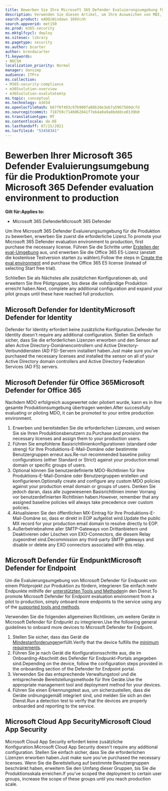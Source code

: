 ```yaml
---
title: Bewerben Sie Ihre Microsoft 365 Defender Evaluierungsumgebung für die Produktion, Microsoft 365 Defender Evaluierung, testen Sie eine Evaluierung, behalten Sie eine Evaluierung, produktionsbezogene Evaluierung
description: Verwenden Sie diesen Artikel, um Ihre Ausweichen von MDI, MDO, MDE und MCAS in Ihre Liveumgebung in Microsoft 365 Defender oder M365D zu bewerben.
search.product: eADQiWindows 10XVcnh
search.appverid: met150
ms.prod: m365-security
ms.mktglfcycl: deploy
ms.sitesec: library
ms.pagetype: security
ms.author: bcarter
author: brendacarter
f1.keywords:
- NOCSH
localization_priority: Normal
manager: dansimp
audience: ITPro
ms.collection:
- M365-security-compliance
- m365solution-overview
- m365solution-evalutatemtp
ms.topic: conceptual
ms.technology: m365d
ms.openlocfilehash: b67f0f493c97b900fa08b10e3eb7a5967560dcfd
ms.sourcegitcommit: 718759c7146062841f7eb4a0a9a8bdddce0139b0
ms.translationtype: MT
ms.contentlocale: de-DE
ms.lasthandoff: 07/15/2021
ms.locfileid: "53458341"
---
```

# <a name="promote-your-microsoft-365-defender-evaluation-environment-to-production"></a><span data-ttu-id="a5409-103">Bewerben Ihrer Microsoft 365 Defender Evaluierungsumgebung für die Produktion</span><span class="sxs-lookup"><span data-stu-id="a5409-103">Promote your Microsoft 365 Defender evaluation environment to production</span></span>

<span data-ttu-id="a5409-104">**Gilt für:**</span><span class="sxs-lookup"><span data-stu-id="a5409-104">**Applies to:**</span></span>
- <span data-ttu-id="a5409-105">Microsoft 365 Defender</span><span class="sxs-lookup"><span data-stu-id="a5409-105">Microsoft 365 Defender</span></span>

<span data-ttu-id="a5409-106">Um Ihre Microsoft 365 Defender Evaluierungsumgebung für die Produktion zu bewerben, erwerben Sie zuerst die erforderliche Lizenz.</span><span class="sxs-lookup"><span data-stu-id="a5409-106">To promote your Microsoft 365 Defender evaluation environment to production, first purchase the necessary license.</span></span> <span data-ttu-id="a5409-107">Führen Sie die Schritte unter [Erstellen der eval-Umgebung](eval-create-eval-environment.md) aus, und erwerben Sie die Office 365 E5-Lizenz (anstatt die kostenlose Testversion starten zu wählen).</span><span class="sxs-lookup"><span data-stu-id="a5409-107">Follow the steps in [Create the eval environment](eval-create-eval-environment.md) and purchase the Office 365 E5 license (instead of selecting Start free trial).</span></span>

<span data-ttu-id="a5409-108">Schließen Sie als Nächstes alle zusätzlichen Konfigurationen ab, und erweitern Sie Ihre Pilotgruppen, bis diese die vollständige Produktion erreicht haben.</span><span class="sxs-lookup"><span data-stu-id="a5409-108">Next, complete any additional configuration and expand your pilot groups until these have reached full production.</span></span> 

## <a name="microsoft-defender-for-identity"></a><span data-ttu-id="a5409-109">Microsoft Defender for Identity</span><span class="sxs-lookup"><span data-stu-id="a5409-109">Microsoft Defender for Identity</span></span>
<span data-ttu-id="a5409-110">Defender for Identity erfordert keine zusätzliche Konfiguration.</span><span class="sxs-lookup"><span data-stu-id="a5409-110">Defender for Identity doesn't require any additional configuration.</span></span> <span data-ttu-id="a5409-111">Stellen Sie einfach sicher, dass Sie die erforderlichen Lizenzen erworben und den Sensor auf allen Active Directory-Domänencontrollern und Active Directory-Verbunddiensten (AD FS)-Servern installiert haben.</span><span class="sxs-lookup"><span data-stu-id="a5409-111">Just make sure you've purchased the necessary licenses and installed the sensor on all of your Active Directory domain controllers and Active Directory Federation Services (AD FS) servers.</span></span> 

## <a name="microsoft-defender-for-office-365"></a><span data-ttu-id="a5409-112">Microsoft Defender für Office 365</span><span class="sxs-lookup"><span data-stu-id="a5409-112">Microsoft Defender for Office 365</span></span>
<span data-ttu-id="a5409-113">Nachdem MDO erfolgreich ausgewertet oder pilotiert wurde, kann es in Ihre gesamte Produktionsumgebung übertragen werden.</span><span class="sxs-lookup"><span data-stu-id="a5409-113">After successfully evaluating or piloting MDO, it can be promoted to your entire production environment.</span></span>
1. <span data-ttu-id="a5409-114">Erwerben und bereitstellen Sie die erforderlichen Lizenzen, und weisen Sie sie Ihren Produktionsbenutzern zu.</span><span class="sxs-lookup"><span data-stu-id="a5409-114">Purchase and provision the necessary licenses and assign them to your production users.</span></span>
2. <span data-ttu-id="a5409-115">Führen Sie empfohlene Basisrichtlinienkonfigurationen (standard oder streng) für Ihre Produktions-E-Mail-Domäne oder bestimmte Benutzergruppen erneut aus.</span><span class="sxs-lookup"><span data-stu-id="a5409-115">Re-run recommended baseline policy configurations (either Standard or Strict) against your production email domain or specific groups of users.</span></span>
3. <span data-ttu-id="a5409-116">Optional können Sie benutzerdefinierte MDO-Richtlinien für Ihre Produktions-E-Mail-Domäne oder Benutzergruppen erstellen und konfigurieren.</span><span class="sxs-lookup"><span data-stu-id="a5409-116">Optionally create and configure any custom MDO policies against your production email domain or groups of users.</span></span>  <span data-ttu-id="a5409-117">Denken Sie jedoch daran, dass alle zugewiesenen Basisrichtlinien immer Vorrang vor benutzerdefinierten Richtlinien haben.</span><span class="sxs-lookup"><span data-stu-id="a5409-117">However, remember that any assigned baseline policies will always take precedence over custom policies.</span></span>
4. <span data-ttu-id="a5409-118">Aktualisieren Sie den öffentlichen MX-Eintrag für Ihre Produktions-E-Mail-Domäne so, dass er direkt in EOP aufgelöst wird.</span><span class="sxs-lookup"><span data-stu-id="a5409-118">Update the public MX record for your production email domain to resolve directly to EOP.</span></span>
5. <span data-ttu-id="a5409-119">Außerbetriebnahme aller SMTP-Gateways von Drittanbietern und Deaktivieren oder Löschen von EXO-Connectors, die diesem Relay zugeordnet sind.</span><span class="sxs-lookup"><span data-stu-id="a5409-119">Decommission any third-party SMTP gateways and disable or delete any EXO connectors associated with this relay.</span></span>

## <a name="microsoft-defender-for-endpoint"></a><span data-ttu-id="a5409-120">Microsoft Defender für Endpunkt</span><span class="sxs-lookup"><span data-stu-id="a5409-120">Microsoft Defender for Endpoint</span></span>
<span data-ttu-id="a5409-121">Um die Evaluierungsumgebung von Microsoft Defender für Endpunkt von einem Pilotprojekt zur Produktion zu fördern, integrieren Sie einfach mehr Endpunkte mithilfe der [unterstützten Tools und Methoden](/defender-endpoint/onboard-configure)in den Dienst.</span><span class="sxs-lookup"><span data-stu-id="a5409-121">To promote Microsoft Defender for Endpoint evaluation environment from a pilot to production, simply onboard more endpoints to the service using any of the [supported tools and methods](/defender-endpoint/onboard-configure).</span></span>

<span data-ttu-id="a5409-122">Verwenden Sie die folgenden allgemeinen Richtlinien, um weitere Geräte in Microsoft Defender für Endpunkt zu integrieren.</span><span class="sxs-lookup"><span data-stu-id="a5409-122">Use the following general guidelines to onboard more devices to Microsoft Defender for Endpoint.</span></span> 

1. <span data-ttu-id="a5409-123">Stellen Sie sicher, dass das Gerät die [Mindestanforderungen](/defender-endpoint/minimum-requirements)erfüllt.</span><span class="sxs-lookup"><span data-stu-id="a5409-123">Verify that the device fulfills the [minimum requirements](/defender-endpoint/minimum-requirements).</span></span>
2. <span data-ttu-id="a5409-124">Führen Sie je nach Gerät die Konfigurationsschritte aus, die im Onboarding-Abschnitt des Defender für Endpunkt-Portals angegeben sind.</span><span class="sxs-lookup"><span data-stu-id="a5409-124">Depending on the device, follow the configuration steps provided in the onboarding section of the Defender for Endpoint portal.</span></span>
3. <span data-ttu-id="a5409-125">Verwenden Sie das entsprechende Verwaltungstool und die entsprechende Bereitstellungsmethode für Ihre Geräte.</span><span class="sxs-lookup"><span data-stu-id="a5409-125">Use the appropriate management tool and deployment method for your devices.</span></span>
4.  <span data-ttu-id="a5409-126">Führen Sie einen Erkennungstest aus, um sicherzustellen, dass die Geräte ordnungsgemäß integriert sind, und melden Sie sich an den Dienst.</span><span class="sxs-lookup"><span data-stu-id="a5409-126">Run a detection test to verify that the devices are properly onboarded and reporting to the service.</span></span>

## <a name="microsoft-cloud-app-security"></a><span data-ttu-id="a5409-127">Microsoft Cloud App Security</span><span class="sxs-lookup"><span data-stu-id="a5409-127">Microsoft Cloud App Security</span></span>
<span data-ttu-id="a5409-128">Microsoft Cloud App Security erfordert keine zusätzliche Konfiguration.</span><span class="sxs-lookup"><span data-stu-id="a5409-128">Microsoft Cloud App Security doesn't require any additional configuration.</span></span> <span data-ttu-id="a5409-129">Stellen Sie einfach sicher, dass Sie die erforderlichen Lizenzen erworben haben.</span><span class="sxs-lookup"><span data-stu-id="a5409-129">Just make sure you've purchased the necessary licenses.</span></span> <span data-ttu-id="a5409-130">Wenn Sie die Bereitstellung auf bestimmte Benutzergruppen beschränkt haben, erweitern Sie den Umfang dieser Gruppen, bis Sie die Produktionsskala erreichen.</span><span class="sxs-lookup"><span data-stu-id="a5409-130">If you've scoped the deployment to certain user groups, increase the scope of these groups until you reach production scale.</span></span> 

